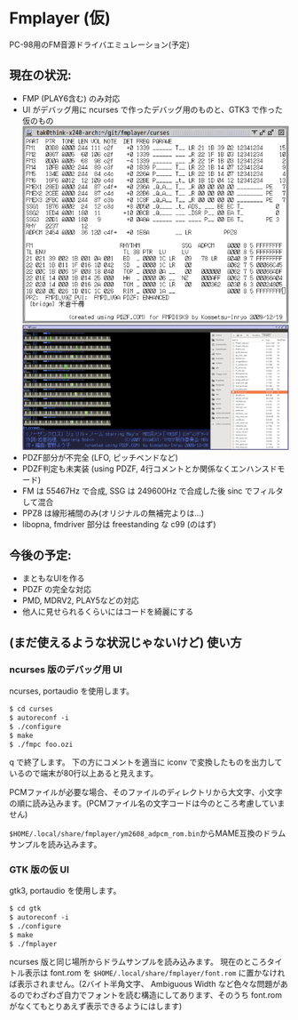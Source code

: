 # Fmplayer (仮)
PC-98用のFM音源ドライバエミュレーション(予定)

## 現在の状況:
* FMP (PLAY6含む) のみ対応
* UI がデバッグ用に ncurses で作ったデバッグ用のものと、GTK3 で作った仮のもの
![ncurses screenshot](/img/screenshot_ncurses.png?raw=true)
![gtk screenshot](/img/screenshot_gtk.png?raw=true)
* PDZF部分が不完全 (LFO, ピッチベンドなど)
* PDZF判定も未実装 (using PDZF, 4行コメントとか関係なくエンハンスドモード)
* FM は 55467Hz で合成, SSG は 249600Hz で合成した後 sinc でフィルタして混合
* PPZ8 は線形補間のみ(オリジナルの無補完よりは…)
* libopna, fmdriver 部分は freestanding な c99 (のはず)

## 今後の予定:
* まともなUIを作る
* PDZF の完全な対応
* PMD, MDRV2, PLAY5などの対応
* 他人に見せられるくらいにはコードを綺麗にする

## (まだ使えるような状況じゃないけど) 使い方
### ncurses 版のデバッグ用 UI
ncurses, portaudio を使用します。
```
$ cd curses
$ autoreconf -i
$ ./configure
$ make
$ ./fmpc foo.ozi
```
q で終了します。
下の方にコメントを適当に iconv で変換したものを出力しているので端末が80行以上あると見えます。

PCMファイルが必要な場合、そのファイルのディレクトリから大文字、小文字の順に読み込みます。(PCMファイル名の文字コードは今のところ考慮していません)

`$HOME/.local/share/fmplayer/ym2608_adpcm_rom.bin`からMAME互換のドラムサンプルを読み込みます。

### GTK 版の仮 UI
gtk3, portaudio を使用します。
```
$ cd gtk
$ autoreconf -i
$ ./configure
$ make
$ ./fmplayer
```
ncurses 版と同じ場所からドラムサンプルを読み込みます。
現在のところタイトル表示は font.rom を `$HOME/.local/share/fmplayer/font.rom` に置かなければ表示されません。(2バイト半角文字、 Ambiguous Width など色々な問題があるのでわざわざ自力でフォントを読む構造にしてあります、そのうち font.rom がなくてもとりあえず表示できるようにはします)
